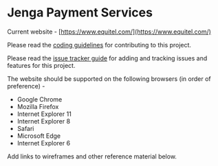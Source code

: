# Jenga Payment Services

Current website - [https://www.equitel.com/](https://www.equitel.com/)

Please read the [coding guidelines](https://gitlab.com/righthereDevs/jenga-web/wikis/Coding-guidelines) for contributing to this project. 

Please read the [issue tracker guide](https://gitlab.com/righthereDevs/jenga-web/wikis/issue-tracker-guide) for adding and tracking issues and features for this project.

The website should be supported on the following browsers (in order of preference) -
* Google Chrome
* Mozilla Firefox
* Internet Explorer 11
* Internet Explorer 8
* Safari
* Microsoft Edge
* Internet Explorer 6

Add links to wireframes and other reference material below.